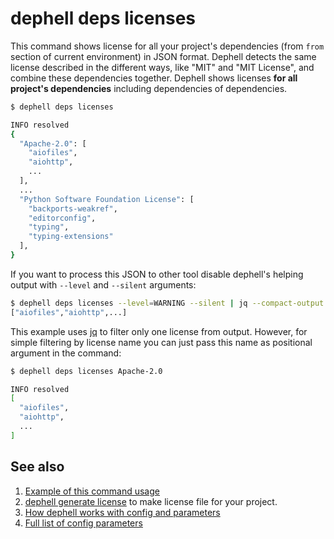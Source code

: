# dephell deps licenses

This command shows license for all your project's dependencies (from `from` section of current environment) in JSON format. Dephell detects the same license described in the different ways, like "MIT" and "MIT License", and combine these dependencies together. Dephell shows licenses **for all project's dependencies** including dependencies of dependencies.

```bash
$ dephell deps licenses

INFO resolved
{
  "Apache-2.0": [
    "aiofiles",
    "aiohttp",
    ...
  ],
  ...
  "Python Software Foundation License": [
    "backports-weakref",
    "editorconfig",
    "typing",
    "typing-extensions"
  ],
}
```

If you want to process this JSON to other tool disable dephell's helping output with `--level` and `--silent` arguments:

```bash
$ dephell deps licenses --level=WARNING --silent | jq --compact-output '."Apache-2.0"'
["aiofiles","aiohttp",...]
```

This example uses [jq](https://stedolan.github.io/jq/) to filter only one license from output. However, for simple filtering by license name you can just pass this name as positional argument in the command:

```bash
$ dephell deps licenses Apache-2.0

INFO resolved
[
  "aiofiles",
  "aiohttp",
  ...
]
```

## See also

1. [Example of this command usage](use-licenses)
1. [dephell generate license](cmd-generate-license) to make license file for your project.
1. [How dephell works with config and parameters](config)
1. [Full list of config parameters](params)
